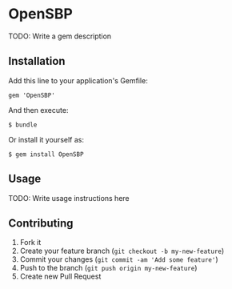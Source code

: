 # OpenSBP

TODO: Write a gem description

## Installation

Add this line to your application's Gemfile:

    gem 'OpenSBP'

And then execute:

    $ bundle

Or install it yourself as:

    $ gem install OpenSBP

## Usage

TODO: Write usage instructions here

## Contributing

1. Fork it
2. Create your feature branch (`git checkout -b my-new-feature`)
3. Commit your changes (`git commit -am 'Add some feature'`)
4. Push to the branch (`git push origin my-new-feature`)
5. Create new Pull Request
